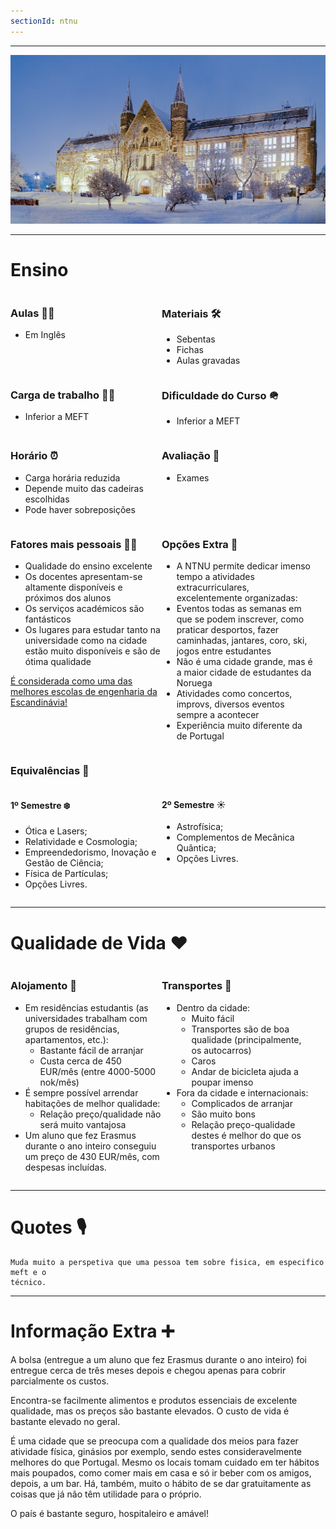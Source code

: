 ```yaml
---
sectionId: ntnu
---
```


---

<img src="images/ntnu.jpg" alt="NTNU" class="rounded-image">

---

# Ensino

<div style="display: flex;">
        <div style="flex-basis: 48%;">
            <h3>Aulas 👩‍🏫</h3>
            <ul>
                <li>Em Inglês</li>
            </ul>
        </div>
        <div style="flex-basis: 48%;">
            <h3>Materiais 🛠️</h3>
            <ul>
                <li>Sebentas</li>
                <li>Fichas</li>
                <li>Aulas gravadas</li>
            </ul>
        </div>
    </div>

<div style="display: flex;">
    <div style="flex-basis: 48%;">
        <h3>Carga de trabalho 😮‍💨</h3>
        <ul>
            <li>Inferior a MEFT</li>
        </ul>
    </div>
    <div style="flex-basis: 48%;">
        <h3>Dificuldade do Curso 🪖</h3>
        <ul>
            <li>Inferior a MEFT</li>
        </ul>
    </div>
</div>

<div style="display: flex;">
    <div style="flex-basis: 48%;">
        <h3>Horário ⏰</h3>
        <ul>
            <li>Carga horária reduzida</li>
            <li>Depende muito das cadeiras escolhidas</li>
            <li>Pode haver sobreposições</li>
        </ul>
    </div>
    <div style="flex-basis: 48%;">
        <h3>Avaliação 📝</h3>
        <ul>
            <li>Exames</li>
        </ul>
    </div>
</div>

<div style="display: flex;">
        <div style="flex-basis: 48%;">
            <h3>Fatores mais pessoais 🙍‍♂️</h3>
            <ul>
                <li>Qualidade do ensino excelente</li>
                <li>Os docentes apresentam-se altamente disponíveis e próximos dos alunos</li>
                <li>Os serviços académicos são fantásticos</li>
                <li>Os lugares para estudar tanto na universidade como na cidade estão muito disponíveis e são de ótima qualidade</li>
            </ul>
            <u>É considerada como uma das melhores escolas de engenharia da Escandinávia!</u>
        </div>
        <div style="flex-basis: 48%;">
        <h3>Opções Extra 🏅</h3>
        <ul>
            <li>A NTNU permite dedicar imenso tempo a atividades extracurriculares, excelentemente organizadas:</li>
            <li>Eventos todas as semanas em que se podem inscrever, como praticar desportos, fazer caminhadas, jantares, coro, ski, jogos entre estudantes</li>
            <li>Não é uma cidade grande, mas é a maior cidade de estudantes da Noruega</li>
            <li>Atividades como concertos, improvs, diversos eventos sempre a acontecer</li>
            <li>Experiência muito diferente da de Portugal</li>
        </ul>
    </div>
</div>

### Equivalências 📜

<div style="display: flex;">
        <div style="flex-basis: 48%;">
            <h4>1º Semestre ❄️</h4>
            <ul>
                <li>Ótica e Lasers;</li>
                <li>Relatividade e Cosmologia;</li>
                <li>Empreendedorismo, Inovação e Gestão de Ciência;</li>
                <li>Física de Partículas;</li>
                <li>Opções Livres.</li>
            </ul>
        </div>
        <div style="flex-basis: 48%;">
            <h4>2º Semestre ☀️</h4>
            <ul>
                <li>Astrofísica;</li>
                <li>Complementos de Mecânica Quântica;</li>
                <li>Opções Livres.</li>
            </ul>
        </div>
    </div>
</div>

---

# Qualidade de Vida ❤️

<div style="display: flex;">
    <div style="flex-basis: 48%;">
        <h3>Alojamento 🏡</h3>
        <ul>
            <li>Em residências estudantis (as universidades trabalham com grupos de residências, apartamentos, etc.):
                <ul>
                    <li>Bastante fácil de arranjar</li>
                    <li>Custa cerca de 450 EUR/mês (entre 4000-5000 nok/mês)</li>
                </ul>
            </li>
            <li>É sempre possível arrendar habitações de melhor qualidade:
                <ul>
                    <li>Relação preço/qualidade não será muito vantajosa</li>
                </ul>
            </li>
            <li>Um aluno que fez Erasmus durante o ano inteiro conseguiu um preço de 430 EUR/mês, com despesas incluídas.</li>
        </ul>
    </div>
    <div style="flex-basis: 48%;">
        <h3>Transportes 🚌</h3>
        <ul>
            <li>Dentro da cidade:
                <ul>
                    <li>Muito fácil</li>
                    <li>Transportes são de boa qualidade (principalmente, os autocarros)</li>
                    <li>Caros</li>
                    <li>Andar de bicicleta ajuda a poupar imenso</li>
                </ul>
            </li>
            <li>Fora da cidade e internacionais:
                <ul>
                    <li>Complicados de arranjar</li>
                    <li>São muito bons</li>
                    <li>Relação preço-qualidade destes é melhor do que os transportes urbanos</li>
                </ul>
            </li>
        </ul>
    </div>
</div>

---

# Quotes 🎙️

```
Muda muito a perspetiva que uma pessoa tem sobre fisica, em especifico meft e o
técnico.
```

---

# Informação Extra ➕

A bolsa (entregue a um aluno que fez Erasmus durante o ano inteiro) foi entregue cerca de três meses depois e chegou apenas para cobrir parcialmente os custos.

Encontra-se facilmente alimentos e produtos essenciais de excelente qualidade, mas os preços são bastante elevados. O custo de vida é bastante elevado no geral.

É uma cidade que se preocupa com a qualidade dos meios para fazer atividade física, ginásios por exemplo, sendo estes consideravelmente melhores do que Portugal. Mesmo os locais tomam cuidado em ter hábitos mais poupados, como comer mais em casa e só ir beber com os amigos, depois, a um bar. Há, também, muito o hábito de se dar gratuitamente as coisas que já não têm utilidade para o próprio.

O país é bastante seguro, hospitaleiro e amável!
